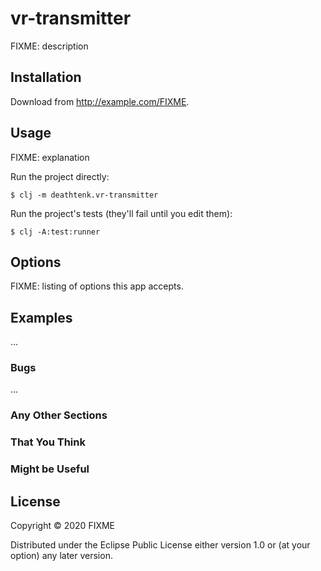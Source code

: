 # vr-transmitter

FIXME: description

## Installation

Download from http://example.com/FIXME.

## Usage

FIXME: explanation

Run the project directly:

    $ clj -m deathtenk.vr-transmitter

Run the project's tests (they'll fail until you edit them):

    $ clj -A:test:runner

## Options

FIXME: listing of options this app accepts.

## Examples

...

### Bugs

...

### Any Other Sections
### That You Think
### Might be Useful

## License

Copyright © 2020 FIXME

Distributed under the Eclipse Public License either version 1.0 or (at
your option) any later version.
